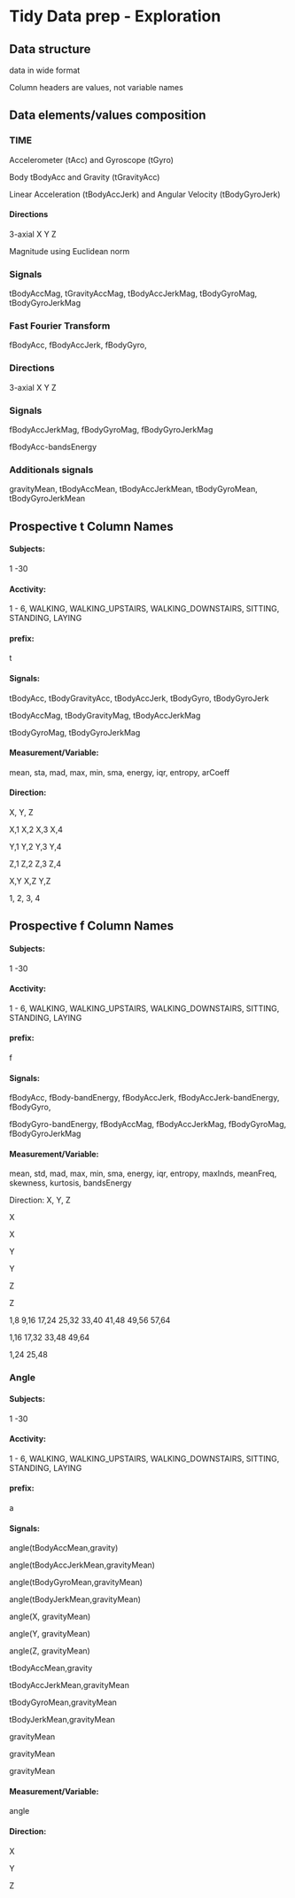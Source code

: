 # Tidy Data prep - Exploration

## Data structure
data in wide format

Column headers are values, not variable names

## Data elements/values composition

### TIME
Accelerometer (tAcc) and Gyroscope (tGyro)

Body tBodyAcc and Gravity (tGravityAcc)

Linear Acceleration (tBodyAccJerk) and Angular Velocity (tBodyGyroJerk)

#### Directions
3-axial X Y Z

Magnitude using Euclidean norm

### Signals
tBodyAccMag, tGravityAccMag, tBodyAccJerkMag, tBodyGyroMag, tBodyGyroJerkMag

### Fast Fourier Transform

fBodyAcc, fBodyAccJerk, fBodyGyro,

### Directions
3-axial X Y Z

### Signals
fBodyAccJerkMag, fBodyGyroMag, fBodyGyroJerkMag

fBodyAcc-bandsEnergy

### Additionals signals
gravityMean, tBodyAccMean, tBodyAccJerkMean, tBodyGyroMean, tBodyGyroJerkMean

## Prospective t Column Names
#### Subjects:
1 -30

#### Acctivity: 
1 - 6, WALKING, WALKING_UPSTAIRS, WALKING_DOWNSTAIRS, SITTING, STANDING, LAYING

#### prefix: 
t

#### Signals:
tBodyAcc, tBodyGravityAcc, tBodyAccJerk, tBodyGyro, tBodyGyroJerk

tBodyAccMag, tBodyGravityMag, tBodyAccJerkMag

tBodyGyroMag, tBodyGyroJerkMag

#### Measurement/Variable:
mean, sta, mad, max, min, sma, energy, iqr, entropy, arCoeff

#### Direction:
X, Y, Z

X,1 X,2 X,3 X,4

Y,1 Y,2 Y,3 Y,4

Z,1 Z,2 Z,3 Z,4

X,Y X,Z Y,Z

1, 2, 3, 4

## Prospective f Column Names
#### Subjects:
1 -30

#### Acctivity:
1 - 6, WALKING, WALKING_UPSTAIRS, WALKING_DOWNSTAIRS, SITTING, STANDING, LAYING

#### prefix:
f

#### Signals:
fBodyAcc, fBody-bandEnergy, fBodyAccJerk, fBodyAccJerk-bandEnergy, fBodyGyro,

fBodyGyro-bandEnergy, fBodyAccMag, fBodyAccJerkMag, fBodyGyroMag, fBodyGyroJerkMag

#### Measurement/Variable:
mean, std, mad, max, min, sma, energy, iqr, entropy, maxInds, meanFreq, skewness, kurtosis, bandsEnergy

Direction:
X, Y, Z

X

X

Y

Y

Z

Z

1,8 9,16 17,24 25,32 33,40 41,48 49,56 57,64

1,16 17,32 33,48 49,64

1,24 25,48

### Angle
#### Subjects:
1 -30

#### Acctivity:
1 - 6, WALKING, WALKING_UPSTAIRS, WALKING_DOWNSTAIRS, SITTING, STANDING, LAYING

#### prefix:
a

#### Signals:
angle(tBodyAccMean,gravity)

angle(tBodyAccJerkMean,gravityMean)

angle(tBodyGyroMean,gravityMean)

angle(tBodyJerkMean,gravityMean)

angle(X, gravityMean)

angle(Y, gravityMean)

angle(Z, gravityMean)

tBodyAccMean,gravity

tBodyAccJerkMean,gravityMean

tBodyGyroMean,gravityMean

tBodyJerkMean,gravityMean

gravityMean

gravityMean

gravityMean

#### Measurement/Variable:
angle

#### Direction:
X

Y

Z
